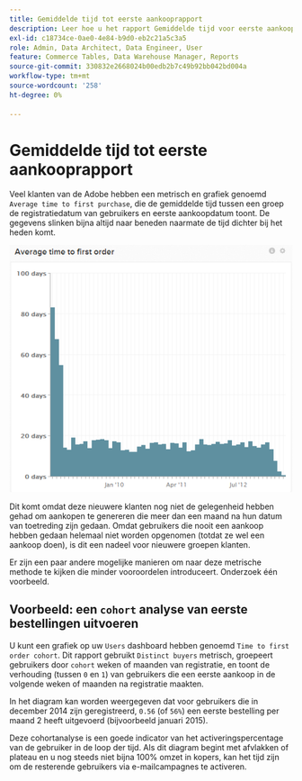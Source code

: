 ```yaml
---
title: Gemiddelde tijd tot eerste aankooprapport
description: Leer hoe u het rapport Gemiddelde tijd voor eerste aankoop gebruikt.
exl-id: c18734ce-0ae0-4e84-b9d0-eb2c21a5c3a5
role: Admin, Data Architect, Data Engineer, User
feature: Commerce Tables, Data Warehouse Manager, Reports
source-git-commit: 330832e2668024b00edb2b7c49b92bb042bd004a
workflow-type: tm+mt
source-wordcount: '258'
ht-degree: 0%

---
```


# Gemiddelde tijd tot eerste aankooprapport

Veel klanten van de Adobe hebben een metrisch en grafiek genoemd `Average time to first purchase`, die de gemiddelde tijd tussen een groep de registratiedatum van gebruikers en eerste aankoopdatum toont. De gegevens slinken bijna altijd naar beneden naarmate de tijd dichter bij het heden komt.

![ gemiddelde tijd aan eerste orde ](../../assets/average-time-to-first-order.png)

Dit komt omdat deze nieuwere klanten nog niet de gelegenheid hebben gehad om aankopen te genereren die meer dan een maand na hun datum van toetreding zijn gedaan. Omdat gebruikers die nooit een aankoop hebben gedaan helemaal niet worden opgenomen (totdat ze wel een aankoop doen), is dit een nadeel voor nieuwere groepen klanten.

Er zijn een paar andere mogelijke manieren om naar deze metrische methode te kijken die minder vooroordelen introduceert. Onderzoek één voorbeeld.

## Voorbeeld: een `cohort` analyse van eerste bestellingen uitvoeren

U kunt een grafiek op uw `Users` dashboard hebben genoemd `Time to first order cohort`. Dit rapport gebruikt `Distinct buyers` metrisch, groepeert gebruikers door `cohort` weken of maanden van registratie, en toont de verhouding (tussen `0` en `1`) van gebruikers die een eerste aankoop in de volgende weken of maanden na registratie maakten.

In het diagram kan worden weergegeven dat voor gebruikers die in december 2014 zijn geregistreerd, `0.56` (of `56%`) een eerste bestelling per maand 2 heeft uitgevoerd (bijvoorbeeld januari 2015).

Deze cohortanalyse is een goede indicator van het activeringspercentage van de gebruiker in de loop der tijd. Als dit diagram begint met afvlakken of plateau en u nog steeds niet bijna 100% omzet in kopers, kan het tijd zijn om de resterende gebruikers via e-mailcampagnes te activeren.
